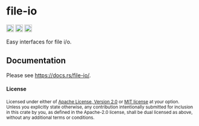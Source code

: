 # file-io

[<img alt="github" src="https://img.shields.io/badge/github-tamaskis/file_io-8da0cb?style=for-the-badge&labelColor=555555&logo=github" height="20">](https://github.com/tamaskis/file-io)
[<img alt="crates.io" src="https://img.shields.io/crates/v/file-io.svg?style=for-the-badge&color=fc8d62&logo=rust" height="20">](https://crates.io/crates/file-io)
[<img alt="docs.rs" src="https://img.shields.io/badge/docs.rs-file_io-66c2a5?style=for-the-badge&labelColor=555555&logo=docs.rs" height="20">](https://docs.rs/file-io)

Easy interfaces for file i/o.

## Documentation

Please see https://docs.rs/file-io/.

#### License

<sup>
Licensed under either of <a href="LICENSE-APACHE">Apache License, Version 2.0</a> or 
<a href="LICENSE-MIT">MIT license</a> at your option.
</sup>

<br>

<sub>
Unless you explicitly state otherwise, any contribution intentionally submitted for inclusion in
this crate by you, as defined in the Apache-2.0 license, shall be dual licensed as above, without
any additional terms or conditions.
</sub>